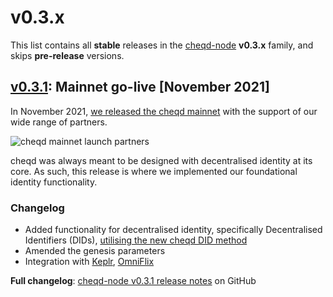# v0.3.x

This list contains all **stable** releases in the [cheqd-node](https://github.com/cheqd/cheqd-node/) **v0.3.x** family, and skips **pre-release** versions.

## [v0.3.1](https://github.com/cheqd/cheqd-node/releases/tag/v0.3.1): Mainnet go-live [November 2021]

In November 2021, [we released the cheqd mainnet](https://blog.cheqd.io/weve-launched-a-token-incentivised-network-built-on-cosmos-for-self-sovereign-identity-5e611da132a5) with the support of our wide range of partners.

![cheqd mainnet launch partners](../../../../.gitbook/assets/mainnet-launch-partners.png)

cheqd was always meant to be designed with decentralised identity at its core. As such, this release is where we implemented our foundational identity functionality.

### Changelog

* Added functionality for decentralised identity, specifically Decentralised Identifiers (DIDs), [utilising the new cheqd DID method](https://docs.cheqd.io/identity/architecture/adr-list/adr-001-cheqd-did-method)
* Amended the genesis parameters
* Integration with [Keplr](https://keplr.app), [OmniFlix](https://cheqd.omniflix.co)

**Full changelog**: [cheqd-node v0.3.1 release notes](https://github.com/cheqd/cheqd-node/releases/tag/v0.3.1) on GitHub
